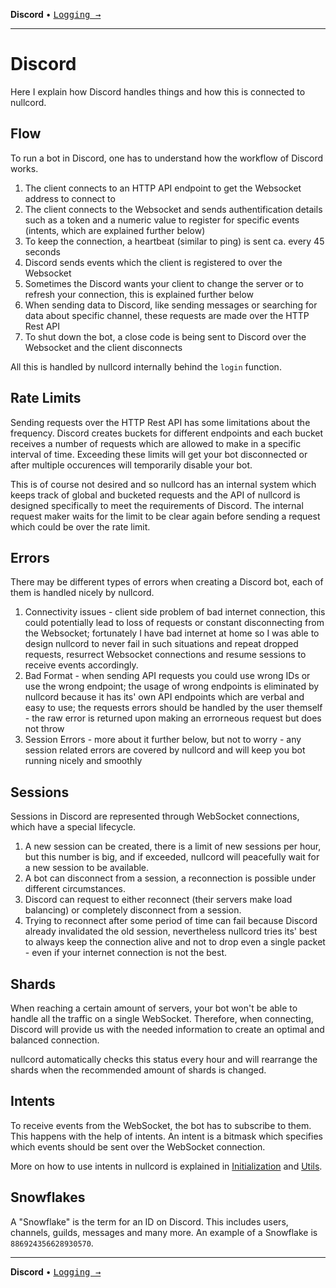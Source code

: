 **Discord** •
[<kbd>Logging →</kbd>](01_init.md)

---

# Discord
Here I explain how Discord handles things
and how this is connected to nullcord.

## Flow
To run a bot in Discord, one has to understand
how the workflow of Discord works.

1. The client connects to an HTTP API endpoint to get
the Websocket address to connect to
2. The client connects to the Websocket
and sends authentification details such as a token
and a numeric value to register for specific events
(intents, which are explained further below)
3. To keep the connection, a heartbeat (similar to ping)
is sent ca. every 45 seconds
4. Discord sends events which the client is registered to
over the Websocket
5. Sometimes the Discord wants your client to change
the server or to refresh your connection, this is
explained further below
6. When sending data to Discord, like sending messages or
searching for data about specific channel, these requests
are made over the HTTP Rest API
7. To shut down the bot, a close code is being sent to
Discord over the Websocket and the client disconnects

All this is handled by nullcord internally
behind the `login` function.

## Rate Limits
Sending requests over the HTTP Rest API has
some limitations about the frequency. Discord
creates buckets for different endpoints and
each bucket receives a number of requests which
are allowed to make in a specific interval of time.
Exceeding these limits will get your bot disconnected
or after multiple occurences will temporarily
disable your bot.

This is of course not desired and so nullcord has an
internal system which keeps track of global and bucketed
requests and the API of nullcord is designed specifically
to meet the requirements of Discord.
The internal request maker waits for the limit to be
clear again before sending a request which could be over
the rate limit.

## Errors
There may be different types of errors
when creating a Discord bot, each of them
is handled nicely by nullcord.

1. Connectivity issues - client side problem of
bad internet connection, this could potentially lead
to loss of requests or constant disconnecting from
the Websocket; fortunately I have bad internet at home
so I was able to design nullcord to never fail
in such situations and repeat dropped requests,
resurrect Websocket connections and resume sessions
to receive events accordingly.
2. Bad Format - when sending API requests you
could use wrong IDs or use the wrong endpoint;
the usage of wrong endpoints is eliminated by nullcord
because it has its' own API endpoints which are verbal
and easy to use; the requests errors should be handled
by the user themself - the raw error is returned upon
making an errorneous request but does not throw
3. Session Errors - more about it further below,
but not to worry - any session related errors are
covered by nullcord and will keep you bot running
nicely and smoothly

## Sessions
Sessions in Discord are represented through
WebSocket connections, which have a special
lifecycle.

1. A new session can be created, there is
a limit of new sessions per hour, but this
number is big, and if exceeded, nullcord
will peacefully wait for a new session to
be available.
2. A bot can disconnect from a session,
a reconnection is possible under different
circumstances.
3. Discord can request to either reconnect
(their servers make load balancing) or
completely disconnect from a session.
5. Trying to reconnect after some period of time
can fail because Discord already invalidated the old
session, nevertheless nullcord tries its' best
to always keep the connection alive and not to
drop even a single packet - even if your
internet connection is not the best.

## Shards
When reaching a certain amount of servers,
your bot won't be able to handle all the traffic
on a single WebSocket. Therefore, when connecting,
Discord will provide us with the needed information
to create an optimal and balanced connection.

nullcord automatically checks this status every hour
and will rearrange the shards when the recommended
amount of shards is changed.

## Intents
To receive events from the WebSocket, the bot
has to subscribe to them. This happens with the
help of intents. An intent is a bitmask which
specifies which events should be sent over the
WebSocket connection.

More on how to use intents in nullcord is explained
in [<kdb>Initialization</kbd>](01_init.md) and [<kdb>Utils</kbd>](05_utils.md).

## Snowflakes
A "Snowflake" is the term for an ID on Discord.
This includes users, channels, guilds, messages and many more.
An example of a Snowflake is `886924356628930570`.

---

**Discord** •
[<kbd>Logging →</kbd>](01_initialization.md)
